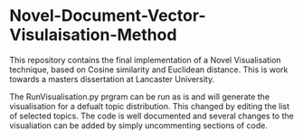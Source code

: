 # Novel-Document-Vector-Visulaisation-Method
This repository contains the final implementation of a Novel Visualisation technique, based on Cosine similarity and Euclidean distance. This is work towards a masters dissertation at Lancaster University.

The RunVisualisation.py prgram can be run as is and will generate the visualisation for a defualt topic distribution. This changed by editing the list of selected topics. The code is well documented and several changes to the visualiation can be added by simply uncommenting sections of code.